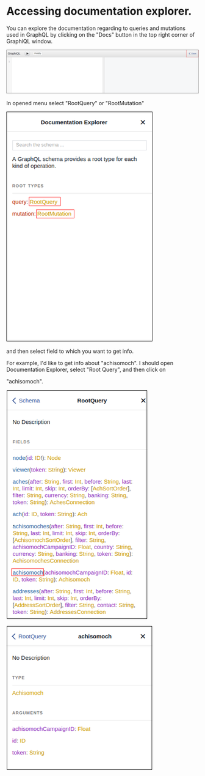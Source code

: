 # Accessing documentation explorer.

You can explore the documentation regarding to queries and mutations used in GraphQL by clicking on the "Docs" button in the top right corner of GraphiQL window.

![](/assets/image3.png)

In opened menu select "RootQuery" or "RootMutation"

![](/assets/image4.png)

and then select field to which you want to get info.

For example, I'd like to get info about "achisomoch". I should open Documentation Explorer, select "Root Query", and then click on 

"achisomoch".

![](/assets/image5.png)

![](/assets/image6.png)

